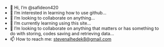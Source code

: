 - 👋 Hi, I’m @safideon420
- 👀 I’m interested in learning how to use github...
- 💞️ I’m looking to collaborate on anything...
- 🌱 I’m currently learning using this site...
- 💞️ I’m looking to collaborate on anything that matters or has something to do with storing, codes saving and retrieving data...
- 📫 How to reach me: stevenalhedek8@gmail.com

<!---
safideon420/safideon420 is a ✨ special ✨ repository because its `README.md` (this file) appears on your GitHub profile.
You can click the Preview link to take a look at your changes.
--->
